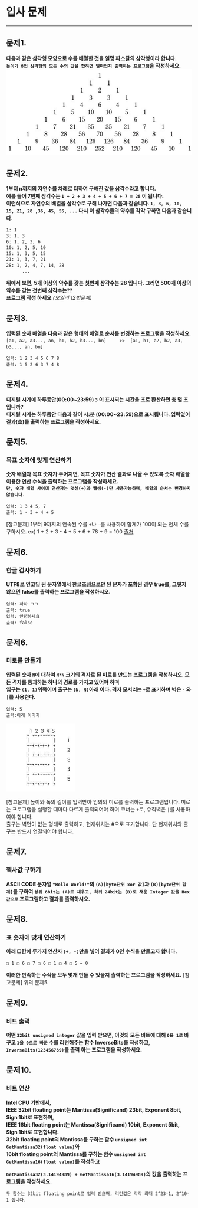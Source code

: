 # 입사 문제
---------------------------
## 문제1.
**다음과 같은 삼각형 모양으로 수를 배열한 것을 일명 파스칼의 삼각형이라 합니다.  
`높이가 8인 삼각형의 모든 수의 값을 합하면 얼마인지 출력하는 프로그램`을 작성하세요.**
![](images/i1.PNG)

## 문제2.
**1부터 n까지의 자연수를 차례로 더하여 구해진 값을 삼각수라고 합니다.  
예를 들어 7번째 삼각수는 `1 + 2 + 3 + 4 + 5 + 6 + 7 = 28` 이 됩니다.  
이런식으로 자연수의 배열을 삼각수로 구해 나가면 다음과 같습니다.
`1, 3, 6, 10, 15, 21, 28 ,36, 45, 55, ...` 
다시 이 삼각수들의 약수를 각각 구하면 다음과 같습니다.**
```
1: 1
3: 1, 3
6: 1, 2, 3, 6
10: 1, 2, 5, 10
15: 1, 3, 5, 15
21: 1, 3, 7, 21
28: 1, 2, 4, 7, 14, 28 
      ...
```
**위에서 보면, 5개 이상의 약수를 갖는 첫번째 삼각수는 28 입니다.
그러면 500개 이상의 약수를 갖는 첫번째 삼각수는??   
프로그램 작성 하세요** *(오일러 12번문제)*

## 문제3.
**입력된 숫자 배열을 다음과 같은 형태의 배열로 순서를 변경하는 프로그램을 작성하세요.**
`[a1, a2, a3..., an, b1, b2, b3..., bn]     >>  [a1, b1, a2, b2, a3, b3..., an, bn]`
```
입력: 1 2 3 4 5 6 7 8
출력: 1 5 2 6 3 7 4 8
```
## 문제4.
**디지털 시계에 하루동안(00:00~23:59) `3` 이 표시되는 시간을 초로 환산하면 총 몇 초 입니까?  
 디지털 시계는 하루동안 다음과 같이 시:분 (00:00~23:59)으로 표시됩니다. 입력없이 결과(초)를 출력하는 프로그램을 작성하세요.**

## 문제5. 
### 목표 숫자에 맞게 연산하기
**숫자 배열과 목표 숫자가 주어지면, 목표 숫자가 연산 결과로 나올 수 있도록 숫자 배열을 이용한 연산 수식을 출력하는 프로그램을 작성하세요.  
`단, 숫자 배열 사이에 연산자는 덧셈(+)과 뺄셈(-)만 사용가능하며, 배열의 순서는 변경하지 않습니다.`**

```
입력: 1 3 4 5, 7
출력: 1 - 3 + 4 + 5
```
[참고문제] 1부터 9까지의 연속된 수를 `+`나  `-`를 사용하여 합계가 100이 되는 전체 수를 구하시오.
ex) 1 + 2 + 3 - 4 + 5 + 6 + 78 + 9 = 100
[출처](http://codingdojang.com/scode/463)

## 문제6.
### 한글 검사하기
**UTF8로 인코딩 된 문자열에서 한글초성으로만 된 문자가 포함된 경우 true를, 그렇지 않으면 false를 출력하는 프로그램을 작성하시오.**

```
입력: 하하 ㅋㅋ
출력: true
입력: 안녕하세요
출력: false
```
## 문제6. 
### 미로를 만들기
**입력된 숫자 `N`에 대하여 `N*N` 크기의 격자로 된 미로를 만드는 프로그램을 작성하시오. 모든 격자를 통과하는 하나의 경로를 가지고 있어야 하며  
입구는 `(1, 1)`위쪽이며 출구는 `(N, N)`아래 이다. 격자 모서리는 `+`로 표기하며 벽은 `-` 와 `|`를 사용한다.**
```
입력: 5
출력:아래 이미지
```
![](images/i2.PNG)

[참고문제] 높이와 폭의 길이를 입력받아 임의의 미로를 출력하는 프로그램입니다. 미로는 프로그램을 실행할 때마다 다르게 출력되어야 하며 코너는 `+`로, 수직벽은 `|`를 사용하여야 합니다.  
출구는 벽면이 없는 형태로 출력하고, 현재위치는 #으로 표기합니다. 단 현재위치와 출구는 반드시 연결되어야 합니다.

## 문제7. 
### 헥사값 구하기
**ASCII CODE 문자열 `"Hello World!"`의 `(A)[byte단위 xor 값]`과 `(B)[byte단위 합계]`를 구하여 `상위 8bit는 (A)로 채우고, 하위 24bit는 (B)로 채운 Integer 값을 Hex값으로` 프로그램하고 결과를 출력하시오.**

## 문제8.
### 표 숫자에 맞게 연산하기
**아래 □칸에 두가지 연산자 `(+, -)`만을 넣어 결과가 0인 수식을 만들고자 합니다.**
```
□ 1 □ 6 □ 7 □ 6 □ 1 □ 4 □ 5 = 0
```
**이러한 만족하는 수식을 모두 몇개 만들 수 있을지 출력하는 프로그램을 작성하세요.**
[참고문제] 위의 문제5.

## 문제9.
### 비트 출력
**어떤 `32bit unsigned integer` 값을 입력 받으면, 이것의 모든 비트에 대해 `0을 1로` 바꾸고 `1을 0으로 바꾼` 수를 리턴해주는 함수 InverseBits를 작성하고, `InverseBits(123456789)`를 출력 하는 프로그램을 작성하세요.**

## 문제10.
### 비트 연산
**Intel CPU 기반에서,  
IEEE 32bit floating point는 Mantissa(Significand) 23bit, Exponent 8bit, Sign 1bit로 표현하며,   
IEEE 16bit floating point는 Mantissa(Significand) 10bit, Exponent 5bit, Sign 1bit로 표현합니다.  
32bit floating point의 Mantissa를 구하는 함수 `unsigned int GetMantissa32(float value)`와  
16bit floating point의 Mantissa를 구하는 함수 `unsigned int GetMantissa16(float value)`를 작성하고**  

**`GetMantissa32(3.14194989) + GetMantissa16(3.14194989)`의 값을 출력하는 프로그램을 작성하세요.**
```
두 함수는 32bit floating point로 입력 받으며, 리턴값은 각각 최대 2^23-1, 2^10-1 입니다.
```

